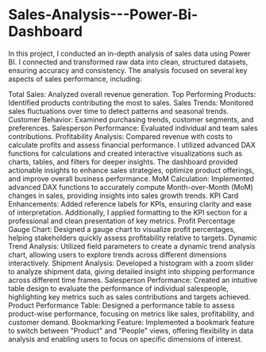 # Sales-Analysis---Power-Bi-Dashboard
In this project, I conducted an in-depth analysis of sales data using Power BI. I connected and transformed raw data into clean, structured datasets, ensuring accuracy and consistency. The analysis focused on several key aspects of sales performance, including:

Total Sales: Analyzed overall revenue generation.
Top Performing Products: Identified products contributing the most to sales.
Sales Trends: Monitored sales fluctuations over time to detect patterns and seasonal trends.
Customer Behavior: Examined purchasing trends, customer segments, and preferences.
Salesperson Performance: Evaluated individual and team sales contributions.
Profitability Analysis: Compared revenue with costs to calculate profits and assess financial performance.
I utilized advanced DAX functions for calculations and created interactive visualizations such as charts, tables, and filters for deeper insights. The dashboard provided actionable insights to enhance sales strategies, optimize product offerings, and improve overall business performance.
MoM Calculation: Implemented advanced DAX functions to accurately compute Month-over-Month (MoM) changes in sales, providing insights into sales growth trends.
KPI Card Enhancements: Added reference labels for KPIs, ensuring clarity and ease of interpretation. Additionally, I applied formatting to the KPI section for a professional and clean presentation of key metrics.
Profit Percentage Gauge Chart: Designed a gauge chart to visualize profit percentages, helping stakeholders quickly assess profitability relative to targets.
Dynamic Trend Analysis: Utilized field parameters to create a dynamic trend analysis chart, allowing users to explore trends across different dimensions interactively.
Shipment Analysis: Developed a histogram with a zoom slider to analyze shipment data, giving detailed insight into shipping performance across different time frames.
Salesperson Performance: Created an intuitive table design to evaluate the performance of individual salespeople, highlighting key metrics such as sales contributions and targets achieved.
Product Performance Table: Designed a performance table to assess product-wise performance, focusing on metrics like sales, profitability, and customer demand.
Bookmarking Feature: Implemented a bookmark feature to switch between "Product" and "People" views, offering flexibility in data analysis and enabling users to focus on specific dimensions of interest.
